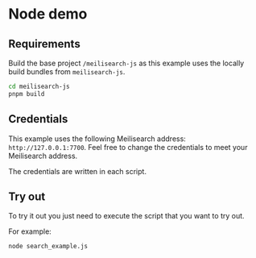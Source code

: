 # Node demo

## Requirements

Build the base project `/meilisearch-js` as this example uses the locally build bundles from `meilisearch-js`.

```bash
cd meilisearch-js
pnpm build
```

## Credentials

This example uses the following Meilisearch address: `http://127.0.0.1:7700`. Feel free to change the credentials to meet your Meilisearch address.

The credentials are written in each script.

## Try out

To try it out you just need to execute the script that you want to try out.

For example:

```bash
node search_example.js
```
